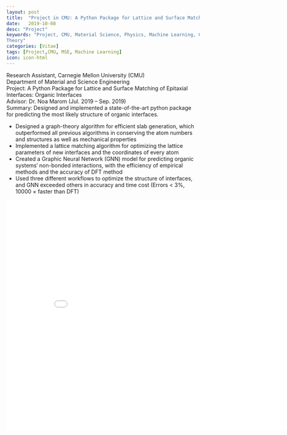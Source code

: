 ```yaml
---
layout: post
title:  "Project in CMU: A Python Package for Lattice and Surface Matching of Epitaxial Interfaces: Organic Interfaces"
date:   2019-10-08
desc: "Project"
keywords: "Project, CMU, Material Science, Physics, Machine Learning, Graph
Theory"
categories: [Vitae]
tags: [Project,CMU, MSE, Machine Learning]
icon: icon-html
---
```


Research Assistant, Carnegie Mellon University (CMU)<br/>
Department of Material and Science Engineering<br/>
Project: A Python Package for Lattice and Surface Matching of Epitaxial Interfaces: Organic Interfaces <br/>
Advisor: Dr. Noa Marom (Jul. 2019 – Sep. 2019)<br/>
Summary: Designed and implemented a state-of-the-art python package for predicting the most likely structure of organic interfaces.
-	Designed a graph-theory algorithm for efficient slab generation, which outperformed all previous algorithms in conserving the atom numbers and structures as well as mechanical properties 
-	Implemented a lattice matching algorithm for optimizing the lattice parameters of new interfaces and the coordinates of every atom
-	Created a Graphic Neural Network (GNN) model for predicting organic systems‘ non-bonded interactions, with the efficiency of empirical methods and the accuracy of DFT method
-	Used three different workflows to optimize the structure of interfaces, and GNN exceeded others in accuracy and time cost (Errors < 3%, 10000 × faster than DFT)


<center><embed src="/CV/Final_Presentation_USTC.pdf" width="850" height="600"></center>
